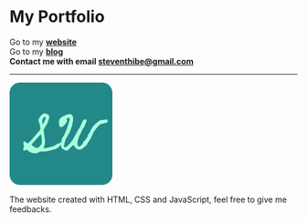 # My Portfolio

Go to my **[website](https://stevetanus.github.io)** <br>
Go to my **[blog](https://stevethibe.netlify.app)** <br>
**Contact me with email <steventhibe@gmail.com>**

---

[![My portfolio is online now!](content/ex-portfolio/assets/img/apple-touch-icon.png "portfolio")](https://stevetanus.github.io)

The website created with HTML, CSS and JavaScript, feel free to give me feedbacks.
